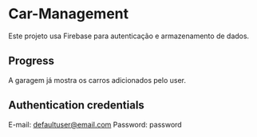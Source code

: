 # Car-Management

Este projeto usa Firebase para autenticação e armazenamento de dados.

## Progress

A garagem já mostra os carros adicionados pelo user.

## Authentication credentials
E-mail: defaultuser@email.com
Password: password